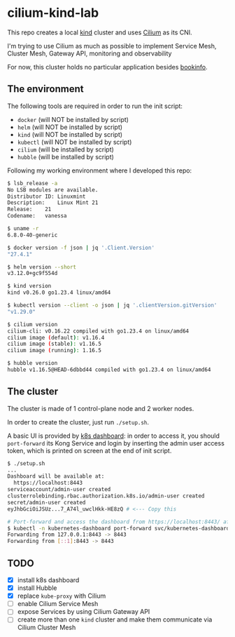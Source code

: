 # cilium-kind-lab

This repo creates a local [kind](https://kind.sigs.k8s.io/) cluster and uses [Cilium](https://cilium.io/) 
as its CNI.

I'm trying to use Cilium as much as possible to implement Service Mesh, Cluster 
Mesh, Gateway API, monitoring and observability

For now, this cluster holds no particular application besides [bookinfo](https://istio.io/latest/docs/examples/bookinfo/).

## The environment

The following tools are required in order to run the init script:

- `docker`  (will NOT be installed by script)
- `helm`    (will NOT be installed by script)
- `kind`    (will NOT be installed by script)
- `kubectl` (will NOT be installed by script)
- `cilium`  (will be installed by script)
- `hubble`  (will be installed by script)

Following my working environment where I developed this repo:

```bash
$ lsb_release -a
No LSB modules are available.
Distributor ID:	Linuxmint
Description:	Linux Mint 21
Release:	21
Codename:	vanessa

$ uname -r
6.8.0-40-generic

$ docker version -f json | jq '.Client.Version'
"27.4.1"

$ helm version --short
v3.12.0+gc9f554d

$ kind version
kind v0.26.0 go1.23.4 linux/amd64

$ kubectl version --client -o json | jq '.clientVersion.gitVersion'
"v1.29.0"

$ cilium version
cilium-cli: v0.16.22 compiled with go1.23.4 on linux/amd64
cilium image (default): v1.16.4
cilium image (stable): v1.16.5
cilium image (running): 1.16.5

$ hubble version
hubble v1.16.5@HEAD-6dbbd44 compiled with go1.23.4 on linux/amd64
```

## The cluster

The cluster is made of 1 control-plane node and 2 worker nodes.

In order to create the cluster, just run `./setup.sh`.

A basic UI is provided by [k8s dashboard](https://github.com/kubernetes/dashboard): in order to access it, 
you should `port-forward` its Kong Service and login by inserting the admin user access token, which is 
printed on screen at the end of init script.

```bash
$ ./setup.sh
...
Dashboard will be available at:
  https://localhost:8443
serviceaccount/admin-user created
clusterrolebinding.rbac.authorization.k8s.io/admin-user created
secret/admin-user created
eyJhbGciOiJSUz...7_A74l_uwclHkk-HE8zQ # <--- Copy this

# Port-forward and access the dashboard from https://localhost:8443/ after pasting the token above
$ kubectl -n kubernetes-dashboard port-forward svc/kubernetes-dashboard-kong-proxy 8443:443
Forwarding from 127.0.0.1:8443 -> 8443
Forwarding from [::1]:8443 -> 8443
```

## TODO

- [X] install k8s dashboard
- [X] install Hubble 
- [X] replace `kube-proxy` with Cilium
- [ ] enable Cilium Service Mesh
- [ ] expose Services by using Cilium Gateway API
- [ ] create more than one `kind` cluster and make them communicate via Cilium Cluster Mesh
